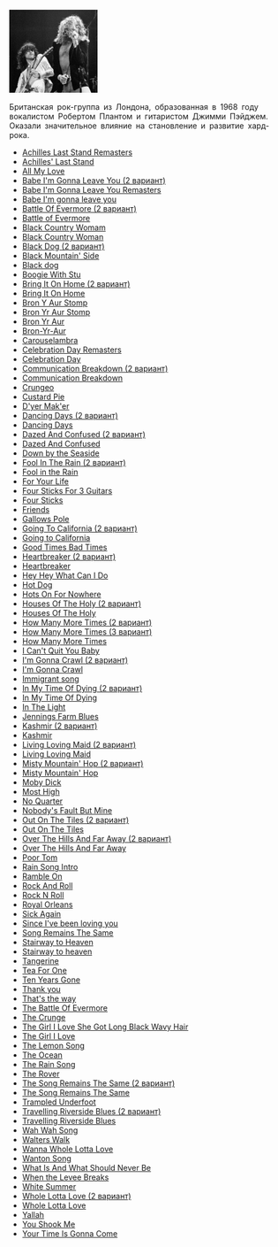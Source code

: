 ![](led_zeppelin.jpg)

Британская рок-группа из Лондона, образованная в 1968 году вокалистом Робертом Плантом и гитаристом Джимми Пэйджем. Оказали значительное влияние на становление и развитие хард-рока. 

* [Achilles Last Stand Remasters](Achilles%20Last%20Stand%20Remasters)
* [Achilles' Last Stand](Achilles'%20Last%20Stand)
* [All My Love](All%20My%20Love)
* [Babe I'm Gonna Leave You (2 вариант)](Babe%20I'm%20Gonna%20Leave%20You%20(2%20вариант))
* [Babe I'm Gonna Leave You Remasters](Babe%20I'm%20Gonna%20Leave%20You%20Remasters)
* [Babe I'm gonna leave you](Babe%20I'm%20gonna%20leave%20you)
* [Battle Of Evermore (2 вариант)](Battle%20Of%20Evermore%20(2%20вариант))
* [Battle of Evermore](Battle%20of%20Evermore)
* [Black Country Womam](Black%20Country%20Womam)
* [Black Country Woman](Black%20Country%20Woman)
* [Black Dog (2 вариант)](Black%20Dog%20(2%20вариант))
* [Black Mountain' Side](Black%20Mountain'%20Side)
* [Black dog](Black%20dog)
* [Boogie With Stu](Boogie%20With%20Stu)
* [Bring It On Home (2 вариант)](Bring%20It%20On%20Home%20(2%20вариант))
* [Bring It On Home](Bring%20It%20On%20Home)
* [Bron Y Aur Stomp](Bron%20Y%20Aur%20Stomp)
* [Bron Yr Aur Stomp](Bron%20Yr%20Aur%20Stomp)
* [Bron Yr Aur](Bron%20Yr%20Aur)
* [Bron-Yr-Aur](Bron-Yr-Aur)
* [Carouselambra](Carouselambra)
* [Celebration Day Remasters](Celebration%20Day%20Remasters)
* [Celebration Day](Celebration%20Day)
* [Communication Breakdown (2 вариант)](Communication%20Breakdown%20(2%20вариант))
* [Communication Breakdown](Communication%20Breakdown)
* [Crungeo](Crungeo)
* [Custard Pie](Custard%20Pie)
* [D'yer Mak'er](D'yer%20Mak'er)
* [Dancing Days (2 вариант)](Dancing%20Days%20(2%20вариант))
* [Dancing Days](Dancing%20Days)
* [Dazed And Confused (2 вариант)](Dazed%20And%20Confused%20(2%20вариант))
* [Dazed And Confused](Dazed%20And%20Confused)
* [Down by the Seaside](Down%20by%20the%20Seaside)
* [Fool In The Rain (2 вариант)](Fool%20In%20The%20Rain%20(2%20вариант))
* [Fool in the Rain](Fool%20in%20the%20Rain)
* [For Your Life](For%20Your%20Life)
* [Four Sticks For 3 Guitars](Four%20Sticks%20For%203%20Guitars)
* [Four Sticks](Four%20Sticks)
* [Friends](Friends)
* [Gallows Pole](Gallows%20Pole)
* [Going To California (2 вариант)](Going%20To%20California%20(2%20вариант))
* [Going to California](Going%20to%20California)
* [Good Times Bad Times](Good%20Times%20Bad%20Times)
* [Heartbreaker (2 вариант)](Heartbreaker%20(2%20вариант))
* [Heartbreaker](Heartbreaker)
* [Hey Hey What Can I Do](Hey%20Hey%20What%20Can%20I%20Do)
* [Hot Dog](Hot%20Dog)
* [Hots On For Nowhere](Hots%20On%20For%20Nowhere)
* [Houses Of The Holy (2 вариант)](Houses%20Of%20The%20Holy%20(2%20вариант))
* [Houses Of The Holy](Houses%20Of%20The%20Holy)
* [How Many More Times (2 вариант)](How%20Many%20More%20Times%20(2%20вариант))
* [How Many More Times (3 вариант)](How%20Many%20More%20Times%20(3%20вариант))
* [How Many More Times](How%20Many%20More%20Times)
* [I Can't Quit You Baby](I%20Can't%20Quit%20You%20Baby)
* [I'm Gonna Crawl (2 вариант)](I'm%20Gonna%20Crawl%20(2%20вариант))
* [I'm Gonna Crawl](I'm%20Gonna%20Crawl)
* [Immigrant song](Immigrant%20song)
* [In My Time Of Dying (2 вариант)](In%20My%20Time%20Of%20Dying%20(2%20вариант))
* [In My Time Of Dying](In%20My%20Time%20Of%20Dying)
* [In The Light](In%20The%20Light)
* [Jennings Farm Blues](Jennings%20Farm%20Blues)
* [Kashmir (2 вариант)](Kashmir%20(2%20вариант))
* [Kashmir](Kashmir)
* [Living Loving Maid (2 вариант)](Living%20Loving%20Maid%20(2%20вариант))
* [Living Loving Maid](Living%20Loving%20Maid)
* [Misty Mountain' Hop (2 вариант)](Misty%20Mountain'%20Hop%20(2%20вариант))
* [Misty Mountain' Hop](Misty%20Mountain'%20Hop)
* [Moby Dick](Moby%20Dick)
* [Most High](Most%20High)
* [No Quarter](No%20Quarter)
* [Nobody's Fault But Mine](Nobody's%20Fault%20But%20Mine)
* [Out On The Tiles (2 вариант)](Out%20On%20The%20Tiles%20(2%20вариант))
* [Out On The Tiles](Out%20On%20The%20Tiles)
* [Over The Hills And Far Away (2 вариант)](Over%20The%20Hills%20And%20Far%20Away%20(2%20вариант))
* [Over The Hills And Far Away](Over%20The%20Hills%20And%20Far%20Away)
* [Poor Tom](Poor%20Tom)
* [Rain Song Intro](Rain%20Song%20Intro)
* [Ramble On](Ramble%20On)
* [Rock And Roll](Rock%20And%20Roll)
* [Rock N Roll](Rock%20N%20Roll)
* [Royal Orleans](Royal%20Orleans)
* [Sick Again](Sick%20Again)
* [Since I've been loving you](Since%20I've%20been%20loving%20you)
* [Song Remains The Same](Song%20Remains%20The%20Same)
* [Stairway to Heaven](Stairway%20to%20Heaven)
* [Stairway to heaven](Stairway%20to%20heaven)
* [Tangerine](Tangerine)
* [Tea For One](Tea%20For%20One)
* [Ten Years Gone](Ten%20Years%20Gone)
* [Thank you](Thank%20you)
* [That's the way](That's%20the%20way)
* [The Battle Of Evermore](The%20Battle%20Of%20Evermore)
* [The Crunge](The%20Crunge)
* [The Girl I Love She Got Long Black Wavy Hair](The%20Girl%20I%20Love%20She%20Got%20Long%20Black%20Wavy%20Hair)
* [The Girl I Love](The%20Girl%20I%20Love)
* [The Lemon Song](The%20Lemon%20Song)
* [The Ocean](The%20Ocean)
* [The Rain Song](The%20Rain%20Song)
* [The Rover](The%20Rover)
* [The Song Remains The Same (2 вариант)](The%20Song%20Remains%20The%20Same%20(2%20вариант))
* [The Song Remains The Same](The%20Song%20Remains%20The%20Same)
* [Trampled Underfoot](Trampled%20Underfoot)
* [Travelling Riverside Blues (2 вариант)](Travelling%20Riverside%20Blues%20(2%20вариант))
* [Travelling Riverside Blues](Travelling%20Riverside%20Blues)
* [Wah Wah Song](Wah%20Wah%20Song)
* [Walters Walk](Walters%20Walk)
* [Wanna Whole Lotta Love](Wanna%20Whole%20Lotta%20Love)
* [Wanton Song](Wanton%20Song)
* [What Is And What Should Never Be](What%20Is%20And%20What%20Should%20Never%20Be)
* [When the Levee Breaks](When%20the%20Levee%20Breaks)
* [White Summer](White%20Summer)
* [Whole Lotta Love (2 вариант)](Whole%20Lotta%20Love%20(2%20вариант))
* [Whole Lotta Love](Whole%20Lotta%20Love)
* [Yallah](Yallah)
* [You Shook Me](You%20Shook%20Me)
* [Your Time Is Gonna Come](Your%20Time%20Is%20Gonna%20Come)
